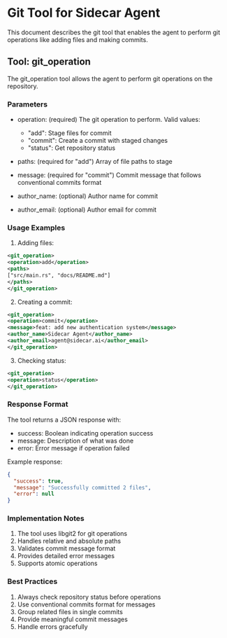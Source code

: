 # Git Tool for Sidecar Agent

This document describes the git tool that enables the agent to perform git operations like adding files and making commits.

## Tool: git_operation

The git_operation tool allows the agent to perform git operations on the repository.

### Parameters

- operation: (required) The git operation to perform. Valid values:
  - "add": Stage files for commit
  - "commit": Create a commit with staged changes
  - "status": Get repository status
  
- paths: (required for "add") Array of file paths to stage
- message: (required for "commit") Commit message that follows conventional commits format
- author_name: (optional) Author name for commit
- author_email: (optional) Author email for commit

### Usage Examples

1. Adding files:
```xml
<git_operation>
<operation>add</operation>
<paths>
["src/main.rs", "docs/README.md"]
</paths>
</git_operation>
```

2. Creating a commit:
```xml
<git_operation>
<operation>commit</operation>
<message>feat: add new authentication system</message>
<author_name>Sidecar Agent</author_name>
<author_email>agent@sidecar.ai</author_email>
</git_operation>
```

3. Checking status:
```xml
<git_operation>
<operation>status</operation>
</git_operation>
```

### Response Format

The tool returns a JSON response with:
- success: Boolean indicating operation success
- message: Description of what was done
- error: Error message if operation failed

Example response:
```json
{
  "success": true,
  "message": "Successfully committed 2 files",
  "error": null
}
```

### Implementation Notes

1. The tool uses libgit2 for git operations
2. Handles relative and absolute paths
3. Validates commit message format
4. Provides detailed error messages
5. Supports atomic operations

### Best Practices

1. Always check repository status before operations
2. Use conventional commits format for messages
3. Group related files in single commits
4. Provide meaningful commit messages
5. Handle errors gracefully